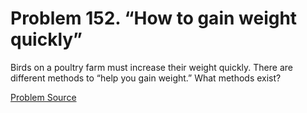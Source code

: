 # Problem 152. “How to gain weight quickly”

Birds on a poultry farm must increase their weight quickly. There are different methods to “help you gain weight.” What methods exist?

[Problem Source](https://www.trizland.ru/tasks/1797/)